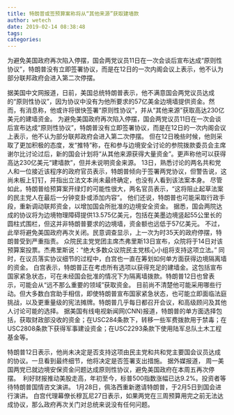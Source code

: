 ```yaml
---
title: 特朗普或签预算案称将从“其他来源”获取建墙款
author: wetech
date: 2019-02-14 08:38:48
tags: 
categories: 
---
```

为避免美国政府再次陷入停摆，国会两党议员11日在一次会谈后宣布达成“原则性协议”，特朗普没有立即签署协议，而是在12日的一次内阁会议上表示，他不认为部分联邦政府会进入第二次停摆。
<!-- more -->
据美国中文网报道，日前，美国总统特朗普表示，他不满意国会两党议员达成的“原则性协议”，因为协议中没有为他所要求的57亿美金边境墙提供资金。然而，有消息称，他或许将很快签署“原则性协议”，并从“其他来源”获取高达230亿美元的建墙资金。
为避免美国政府再次陷入停摆，国会两党议员11日在一次会谈后宣布达成“原则性协议”，特朗普没有立即签署协议，而是在12日的一次内阁会议上表示，他不认为部分联邦政府会进入第二次停摆。
但在12日晚些时候，他则采取了更加积极的态度，发“推特”称，在和参与边境安全讨论的参院拨款委员会主席谢尔比讨论过后，新的国会计划将“从其他来源获得大量资金”。更声称他可以获得高达230亿美元“建墙款”，但并未说明资金来源。
13日，熟悉讨论的两名共和党人和一位接近该程序的政府官员表示，特朗普倾向于签署两党协议，但警告说，这尚未板上钉钉，并指出立法文本尚未最终确定，也没有人看到该法案本身。
尽管如此，特朗普给预算案开绿灯的可能性很大，两名官员表示，“这将阻止起草法案的民主党人在最后一分钟变卦或添加内容”。
他们还说，特朗普也可能采取行政手段，重新调动联邦资金，以增加国会所批准的边境安全资金。
据悉，国会两院达成的协议将为边境物理障碍提供13.575亿美元，包括在美墨边境竖起55公里长的圆柱式围栏，但这并非特朗普要求的边境墙，资金额也远低于57亿美元。
不过，此举将避免美国政府再次关闭。民意调查显示，上一次为时35天的政府停摆，特朗普受到严重指责。
众院民主党党团主席杰弗里斯13日宣布，众院将于14日对该预算案投票。杰弗里斯说：“绝大多数众议院民主党核心小组将支持这项立法。”
同时，在议员落实协议细节的过程中，白宫也一直在筹划如何单方面获得边境隔离墙的资金。
白宫表示，特朗普正在考虑所有选项以获得充足的建墙金。这包括宣布国家紧急状态，可在未经国会批准的情况下为隔离墙拨款。特朗普12日也曾表示，可能会从“远不那么重要的领域”获取资金。
目前尚不清楚他可能采用哪些行动。但大多数白宫助手相信，即使特朗普宣布国家紧急状态，也可能立即面临法庭挑战，以及更重量级的宪法摊牌。特朗普几乎每日都召开会议，和高级顾问及其他人讨论可能的选择。
据美国有线电视新闻网(CNN)报道，特朗普的单方面选择包括，获取财政部没收的资金；在USC284条款下，转移一些军费拨款用于禁毒；在USC2808条款下获得军事建设资金；在USC2293条款下使用陆军总队土木工程基金等。
 
 
 
特朗普12日表示，他尚未决定是否支持这项由民主党和共和党主要国会议员达成的协议。一旦看到最终细节，他将决定是否签署支出措施。
据外媒报道， 周一美国两党已就边境安保资金问题达成原则性协议，避免美国政府在本周五再次停摆。 
利好财报推动美股走高，年初至今，标普500指数涨幅已达9.2%。投资者等待特朗普国情咨文演讲。
1月28日，佩洛西重新邀请特朗普，于2月5日到国会进行演讲。
白宫代理幕僚长穆瓦尼27日表示，如果两党在三周预算用完之前无法达成协议，那么政府再次关门对总统来说没有任何问题。
